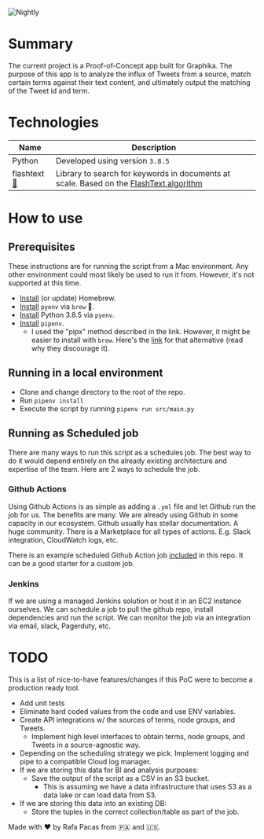 ![Nightly](https://github.com/rapala61/graphika/workflows/Nightly/badge.svg)

# Summary

The current project is a Proof-of-Concept app built for Graphika. The purpose of this app is to analyze the influx of Tweets from a source, match certain terms against their text content, and ultimately output the matching of the Tweet id and term.

# Technologies

| Name | Description |
|---|---|
|Python| Developed using version `3.8.5`|
|flashtext [🔗](https://github.com/vi3k6i5/flashtext)| Library to search for keywords in documents at scale. Based on the [FlashText algorithm](https://arxiv.org/abs/1711.00046)|

# How to use

## Prerequisites

These instructions are for running the script from a Mac environment. Any other environment could most likely be used to run it from. However, it's not supported at this time.

- [Install](https://brew.sh/) (or update) Homebrew.
- [Install](https://opensource.com/article/20/4/pyenv) `pyenv` via `brew` 🍺.
- [Install](https://github.com/pyenv/pyenv/blob/master/COMMANDS.md#pyenv-install) Python 3.8.5 via `pyenv`.
- [Install](https://pipenv.pypa.io/en/latest/install/#isolated-installation-of-pipenv-with-pipx) `pipenv`.
    - I used the "pipx" method described in the link. However, it might be easier to install with `brew`. Here's the [link](https://pipenv.pypa.io/en/latest/install/#homebrew-installation-of-pipenv-discouraged) for that alternative (read why they discourage it).

## Running in a local environment

- Clone and change directory to the root of the repo.
- Run `pipenv install`
- Execute the script by running `pipenv run src/main.py`

## Running as Scheduled job

There are many ways to run this script as a schedules job. The best way to do it would depend entirely on the already existing architecture and expertise of the team. Here are 2 ways to schedule the job.

### Github Actions

Using Github Actions is as simple as adding a `.yml` file and let Github run the job for us. The benefits are many. We are already using Github in some capacity in our ecosystem. Github usually has stellar documentation. A huge community. There is a Marketplace for all types of actions. E.g. Slack integration, CloudWatch logs, etc.

There is an example scheduled Github Action job [included](/.github/workflows/nightly.yml) in this repo. It can be a good starter for a custom job.

### Jenkins

If we are using a managed Jenkins solution or host it in an EC2 instance ourselves. We can schedule a job to pull the github repo, install dependencies and run the script. We can monitor the job via an integration via email, slack, Pagerduty, etc.

# TODO

This is a list of nice-to-have features/changes if this PoC were to become a production ready tool.

- Add unit tests
- Eliminate hard coded values from the code and use ENV variables.
- Create API integrations w/ the sources of terms, node groups, and Tweets.
    - Implement high level interfaces to obtain terms, node groups, and Tweets in a source-agnostic way.
- Depending on the scheduling strategy we pick. Implement logging and pipe to a compatible Cloud log manager.
- If we are storing this data for BI and analysis purposes:
    - Save the output of the script as a CSV in an S3 bucket.
        - This is assuming we have a data infrastructure that uses S3 as a data lake or can load data from S3.
- If we are storing this data into an existing DB:
    - Store the tuples in the correct collection/table as part of the job.


Made with :heart: by Rafa Pacas from 🇵🇦 and 🇺🇸.